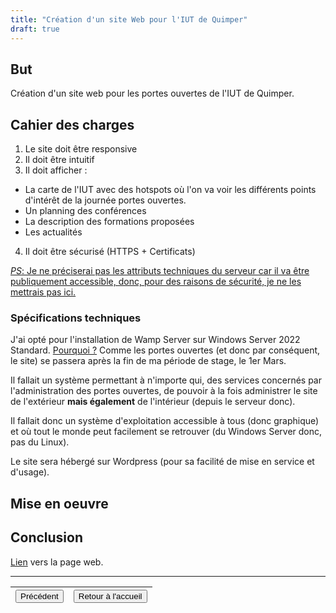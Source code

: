 ```yaml
---
title: "Création d'un site Web pour l'IUT de Quimper"
draft: true
---
```

## But
Création d'un site web pour les portes ouvertes de l'IUT de Quimper.
## Cahier des charges
1) Le site doit être responsive
2) Il doit être intuitif
3) Il doit afficher :
- La carte de l'IUT avec des hotspots où l'on va voir les différents points d'intérêt de la journée portes ouvertes.
- Un planning des conférences
- La description des formations proposées
- Les actualités
4) Il doit être sécurisé (HTTPS + Certificats)

<u>*PS*: Je ne préciserai pas les attributs techniques du serveur car il va être publiquement accessible, donc, pour des raisons de sécurité, je ne les mettrais pas ici.</u>
### Spécifications techniques
J'ai opté pour l'installation de Wamp Server sur Windows Server 2022 Standard.
<u>Pourquoi ?</u>
Comme les portes ouvertes (et donc par conséquent, le site) se passera après la fin de ma période de stage, le 1er Mars. 

Il fallait un système permettant à n'importe qui, des services concernés par l'administration des portes ouvertes, de pouvoir à la fois administrer le site de l'extérieur **mais également** de l'intérieur (depuis le serveur donc).

Il fallait donc un système d'exploitation accessible à tous (donc graphique) et où tout le monde peut facilement se retrouver (du Windows Server donc, pas du Linux).

Le site sera hébergé sur Wordpress (pour sa facilité de mise en service et d'usage).
## Mise en oeuvre

## Conclusion
[Lien](https://portesouvertes-iutq.univ-brest.fr) vers la page web.
***
|<button onclick="window.location.href='https://vhascoet-pro.github.io/portfolio-bts.github.io/rds2/rds2_3';">Précédent</button>|<button onclick="window.location.href='https://vhascoet-pro.github.io/portfolio-bts.github.io'">Retour à l'accueil</button>|
|-|-|